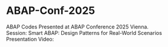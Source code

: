 # ABAP-Conf-2025
ABAP Codes Presented at ABAP Conference 2025 Vienna.<br/>
Session: Smart ABAP: Design Patterns for Real-World Scenarios<br/>
Presentation Video:<br/>
